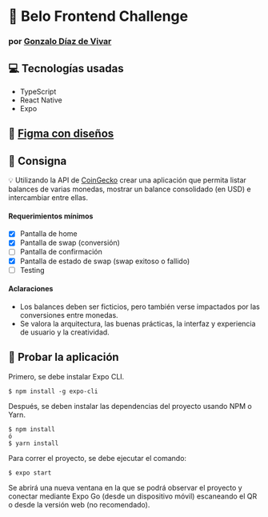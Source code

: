 # :rocket: Belo Frontend Challenge

### por [Gonzalo Díaz de Vivar](https://github.com/gonzaddv)

## :computer: Tecnologías usadas

- TypeScript
- React Native
- Expo

## :art: [Figma con diseños](https://www.figma.com/file/ewIlwnMeQvTae1eIpyNX1r/Belo-Challenge?node-id=0%3A1)

## :memo: Consigna

💡 Utilizando la API de [CoinGecko](https://www.coingecko.com) crear una aplicación que permita listar balances de varias monedas, mostrar un balance consolidado (en USD) e intercambiar entre ellas.

#### Requerimientos mínimos

- [x] Pantalla de home
- [x] Pantalla de swap (conversión)
- [ ] Pantalla de confirmación
- [x] Pantalla de estado de swap (swap exitoso o fallido)
- [ ] Testing

#### Aclaraciones

- Los balances deben ser ficticios, pero también verse impactados por las conversiones entre monedas.
- Se valora la arquitectura, las buenas prácticas, la interfaz y experiencia de usuario y la creatividad.

## :wrench: Probar la aplicación

Primero, se debe instalar Expo CLI.

```shell
$ npm install -g expo-cli
```

Después, se deben instalar las dependencias del proyecto usando NPM o Yarn.

```shell
$ npm install
ó
$ yarn install
```

Para correr el proyecto, se debe ejecutar el comando:

```shell
$ expo start
```

Se abrirá una nueva ventana en la que se podrá observar el proyecto y conectar mediante Expo Go (desde un dispositivo móvil) escaneando el QR o desde la versión web (no recomendado).

